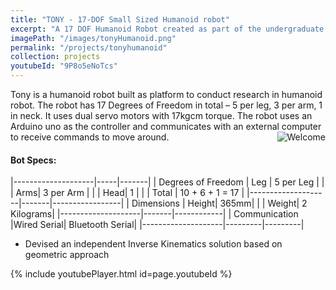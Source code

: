 ```yaml
---
title: "TONY - 17-DOF Small Sized Humanoid robot"
excerpt: "A 17 DOF Humanoid Robot created as part of the undergraduate Project as a research platform to test different algorithms for humanoid robot. The robot is capable of simple actions like walking and turning. New gaits can be generated using matlab trajectory sequences and the inverse kinematic function. The robot can be controlled serially using an bluetooth device."
imagePath: "/images/tonyHumanoid.png"
permalink: "/projects/tonyhumanoid"
collection: projects
youtubeId: "9P8o5eNoTcs"
---
```


Tony is a humanoid robot built as platform to conduct research in humanoid robot. The robot has 17 Degrees of Freedom in total – 5 per leg, 3 per arm, 1 in neck. It uses dual servo motors with 17kgcm torque. The robot uses an Arduino uno as the controller and communicates with an external computer to receive commands to move around.
<img style="float: right;" src="/images/tony_2jpg" alt="Welcome" />

#### Bot Specs: 
|--------------------|-----|-------|
| Degrees of Freedom | Leg | 5 per Leg |
| 	       			 | Arms| 3 per Arm |
| 					 | Head|  1 |
|					 | Total | 10 + 6 + 1 = 17 |
|--------------------|-------|-----------------|
| Dimensions		 | Height| 365mm|
|					 | Weight| 2 Kilograms|
|--------------------|-------|------------|
| Communication      |Wired Serial| Bluetooth Serial|
|--------------------|---------|---------|

* Devised an independent Inverse Kinematics solution based on geometric approach

{% include youtubePlayer.html id=page.youtubeId %}